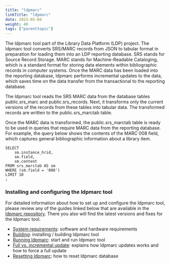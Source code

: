 ```yaml
---
title: "ldpmarc"
linkTitle: "ldpmarc"
date: 2023-05-04
weight: 40
tags: ["parenttopic"]
---
```


The ldpmarc tool part of the Library Data Platform (LDP) project. The ldpmarc tool converts SRS/MARC records from JSON to tabular format in preparation for loading them into an LDP reporting database. SRS stands for Source Record Storage. MARC stands for Machine-Readable Cataloging, which is a standard format for storing data elements within bibliographic records in computer systems. Once the MARC data has been loaded into the reporting database, ldpmarc performs incremental updates to the data, which saves time on the data transfer from the transactional to the reporting database.

The ldpmarc tool reads the SRS MARC data from the database tables public.srs_marc and public.srs_records. Next, it transforms only the current versions of the records from these tables into tabular data. The transformed records are written to the public.srs_marctab table.

Once the MARC data is transformed, the public.srs_marctab table is ready to be used in queries that require MARC data from the reporting database. For example, the query below shows the contents of the MARC 008 field, which captures general bibliographic information about a library item.

```
SELECT
	sm.instance_hrid,
	sm.field,
	sm.content
FROM srs_marctab AS sm
WHERE (sm.field = '008')	 
LIMIT 10
;
```

### Installing and configuring the ldpmarc tool

For detailed information about how to set up and configure the ldpmarc tool, please review any of the guides linked below that are available in the [ldpmarc repository](https://github.com/library-data-platform/ldpmarc). There you also will find the latest versions and fixes for the ldpmarc tool.

* [System requirements](https://github.com/library-data-platform/ldpmarc/tree/v1.6.3#system-requirements): software and hardware requirements
* [Building](https://github.com/library-data-platform/ldpmarc/tree/v1.6.3#building-ldpmarc): installing / building ldpmarc tool
* [Running ldpmarc](https://github.com/library-data-platform/ldpmarc/tree/v1.6.3#running-ldpmarc-with-ldp1): start and run ldpmarc tool
* [Full vs. incremental update](https://github.com/library-data-platform/ldpmarc/tree/v1.6.3#full-vs-incremental-update): explains how ldpmarc updates works and how to force a full update
* [Resetting ldpmarc](https://github.com/library-data-platform/ldpmarc/tree/v1.6.3#resetting-ldpmarc): how to reset ldpmarc database
